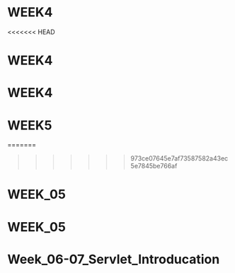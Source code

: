 # WEEK4
<<<<<<< HEAD
# WEEK4
# WEEK4
# WEEK5
=======
>>>>>>> 973ce07645e7af73587582a43ec5e7845be766af
# WEEK_05
# WEEK_05
# Week_06-07_Servlet_Introducation

